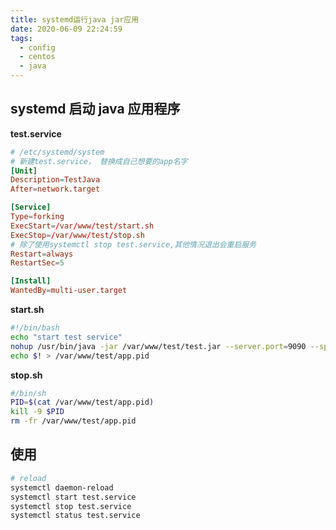 ```yaml
---
title: systemd运行java jar应用
date: 2020-06-09 22:24:59
tags:
  - config
  - centos
  - java
---
```


## systemd 启动 java 应用程序

**test.service**

```conf
# /etc/systemd/system
# 新建test.service， 替换成自己想要的app名字
[Unit]
Description=TestJava
After=network.target

[Service]
Type=forking
ExecStart=/var/www/test/start.sh
ExecStop=/var/www/test/stop.sh
# 除了使用systemctl stop test.service,其他情况退出会重启服务
Restart=always
RestartSec=5

[Install]
WantedBy=multi-user.target
```

**start.sh**

```bash
#!/bin/bash
echo "start test service"
nohup /usr/bin/java -jar /var/www/test/test.jar --server.port=9090 --spring.profiles.active=test >/dev/null 2>&1 &
echo $! > /var/www/test/app.pid
```

**stop.sh**

```bash
#/bin/sh
PID=$(cat /var/www/test/app.pid)
kill -9 $PID
rm -fr /var/www/test/app.pid
```

## 使用

```bash
# reload
systemctl daemon-reload
systemctl start test.service
systemctl stop test.service
systemctl status test.service
```
